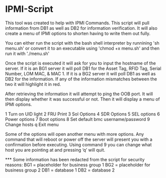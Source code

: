 # IPMI-Script
This tool was created to help with IPMI Commands. This script will pull information from DB1 as well as DB2 for information verification. It will also create a menu of IPMI options to shorten having to write them out fully.

You can either run the script with the bash shell interpreter by runnining 'sh menu.sh' or convert it to an executable using 'chmod +x menu.sh' and then run it with './menu.sh'

Once the script is executed it will ask for you to input the hostname of the server. If it is an BG1 server it will poll DB1 for the Asset Tag, RFID Tag, Serial Number, LOM MAC, & MAC 1. If it is a BG2 server it will poll DB1 as well as DB2 for the information. If any of the information mismatches between the two it will highlight it in red.

After retrieving the information it will attempt to ping the OOB port. It will then display whether it was successful or not. Then it will display a menu of IPMI options.

1 Turn on UID light 2 FRU Print 3 Sol Options 4 SDR Options 5 SEL options 6 Power options 7 Boot options 8 Set default bmc username/password 9 Change hosts q Exit menu

Some of the options will open another menu with more options. Any command that will reboot or power off the server will present you with a confirmation before executing. Using command 9 you can change what host you are pointing at and pressing ‘q’ will quit.


*** Some information has been redacted from the script for security reasons:
BG1 = placeholder for business group 1
BG2 = placeholder for business group 2
DB1 = database 1
DB2 = database 2
